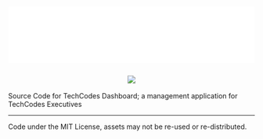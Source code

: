 # [![Logo](public/logo.png)](https://techcodes.org)

<p align="center">
  <a aria-label="Vercel logo" href="https://vercel.com/techcodes?utm_source=%5Bteam-name%5D&utm_campaign=oss">
    <img src="https://www.datocms-assets.com/31049/1618983297-powered-by-vercel.svg">
  </a>
</p>

Source Code for TechCodes Dashboard; a management application for TechCodes Executives

---

Code under the MIT License, assets may not be re-used or re-distributed.
